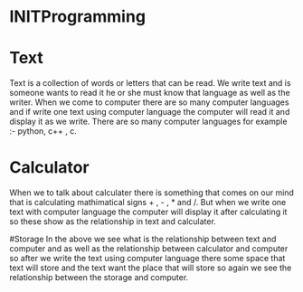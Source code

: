 # INITProgramming
# Text
Text is a collection of words or letters that can be read. We write text and is someone wants to read it he or she must know that language as well as the writer. When we come to computer there are so many computer languages and if write one text using computer language the computer will read it and display it as we write. There are so many computer languages for example :- python, c++ , c.

# Calculator
When we to talk about calculater there is something that comes on our mind that is calculating mathimatical signs + , - , * and /. But when we write one text with computer language the computer will display it after calculating it so these show as the relationship in text and calculater.

#Storage
In the above we see what is the relationship between text and computer and as well as the relationship between calculator and computer so after we write the text using computer language there some space that text will store and the text want the place that will store so again we see the relationship between the storage and computer.
